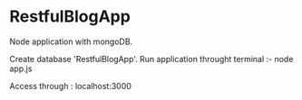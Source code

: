 # RestfulBlogApp

Node application with mongoDB.

Create database 'RestfulBlogApp'.
Run application throught terminal :- node app.js

Access through : localhost:3000
